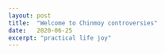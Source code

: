 ```yaml
---
layout: post
title:  "Welcome to Chinmoy controversies"
date:   2020-06-25
excerpt: "practical life joy"
---
```

